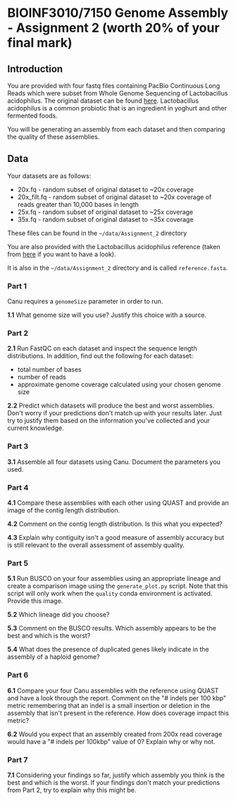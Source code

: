 # BIOINF3010/7150 Genome Assembly - Assignment 2 (worth 20% of your final mark)

## Introduction

You are provided with four fastq files containing PacBio Continuous Long Reads which were subset from Whole Genome Sequencing of Lactobacillus acidophilus. 
The original dataset can be found [here](https://www.ncbi.nlm.nih.gov/sra/?term=SRR18189666).
Lactobacillus acidophilus is a common probiotic that is an ingredient in yoghurt and other fermented foods.

You will be generating an assembly from each dataset and then comparing the quality of these assemblies. 

## Data

Your datasets are as follows:

* 20x.fq - random subset of original dataset to ~20x coverage 
* 20x_filt.fq - random subset of original dataset to ~20x coverage of reads greater than 10,000 bases in length 
* 25x.fq - random subset of original dataset to ~25x coverage
* 35x.fq - random subset of original dataset to ~35x coverage

These files can be found in the `~/data/Assignment_2` directory

You are also provided with the Lactobacillus acidophilus reference (taken from [here](https://www.ncbi.nlm.nih.gov/assembly/GCF_020883435.1) if you want to have a look). 

It is also in the `~/data/Assignment_2` directory and is called `reference.fasta`. 

### Part 1

Canu requires a `genomeSize` parameter in order to run. 

**1.1** What genome size will you use? 
Justify this choice with a source.

### Part 2

**2.1** Run FastQC on each dataset and inspect the sequence length distributions. 
In addition, find out the following for each dataset: 

* total number of bases
* number of reads
* approximate genome coverage calculated using your chosen genome size

**2.2** Predict which datasets will produce the best and worst assemblies. 
Don't worry if your predictions don't match up with your results later. 
Just try to justify them based on the information you've collected and your current knowledge. 

### Part 3

**3.1** Assemble all four datasets using Canu. Document the parameters you used. 

### Part 4

**4.1** Compare these assemblies with each other using QUAST and provide an image of the contig length distribution. 

**4.2** Comment on the contig length distribution. Is this what you expected? 

**4.3** Explain why contiguity isn't a good measure of assembly accuracy but is still relevant to the overall assessment of assembly quality. 

### Part 5

**5.1** Run BUSCO on your four assemblies using an appropriate lineage and create a comparison image using the `generate_plot.py` script. Note that this script will only work when the `quality` conda environment is activated.
Provide this image. 

**5.2** Which lineage did you choose?

**5.3** Comment on the BUSCO results. Which assembly appears to be the best and which is the worst? 

**5.4** What does the presence of duplicated genes likely indicate in the assembly of a haploid genome?

### Part 6

**6.1** Compare your four Canu assemblies with the reference using QUAST and have a look through the report. 
Comment on the "# indels per 100 kbp" metric remembering that an indel is a small insertion or deletion in the assembly that isn't present in the reference. 
How does coverage impact this metric? 

**6.2** Would you expect that an assembly created from 200x read coverage would have a "# indels per 100kbp" value of 0? Explain why or why not.

### Part 7

**7.1** Considering your findings so far, justify which assembly you think is the best and which is the worst.
If your findings don't match your predictions from Part 2, try to explain why this might be.

